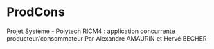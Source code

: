 # ProdCons
Projet Système - Polytech RICM4 : application concurrente producteur/consommateur
Par Alexandre AMAURIN et Hervé BECHER
